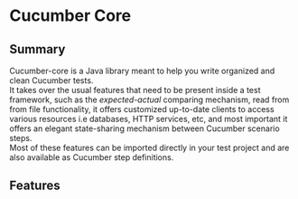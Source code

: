 # Cucumber Core

## Summary
Cucumber-core is a Java library meant to help you write organized and clean Cucumber tests.  
It takes over the usual features that need to be present inside a test framework, such as the _expected-actual_ comparing mechanism, read from from file functionality, it offers customized up-to-date clients to access various resources i.e databases, HTTP services, etc, and most important it offers an elegant state-sharing mechanism between Cucumber scenario steps.       
Most of these features can be imported directly in your test project and are also available as Cucumber step definitions.  

## Features
    
          